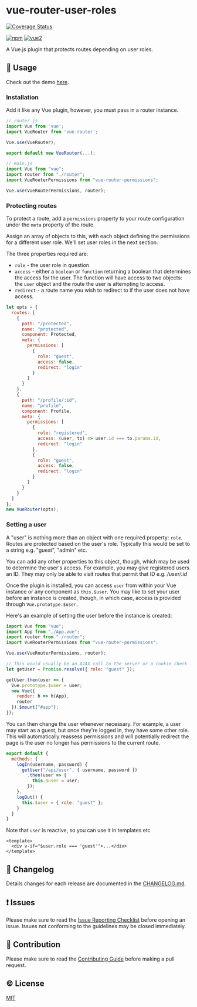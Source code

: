 # vue-router-user-roles

[![Coverage Status](https://coveralls.io/repos/github/anthonygore/vue-router-permissions/badge.svg?branch=dev)](https://coveralls.io/github/anthonygore/vue-router-permissions?branch=dev)

[![npm](https://img.shields.io/npm/v/vue-router-permissions.svg)](https://www.npmjs.com/package/vue-router-permissions)
[![vue2](https://img.shields.io/badge/vue-2.x-brightgreen.svg)](https://vuejs.org/)

A Vue.js plugin that protects routes depending on user roles.


## :book: Usage

Check out the demo [here](https://github.com/anthonygore/vue-router-permissions-demo).

### Installation

Add it like any Vue plugin, however, you must pass in a router instance.
````js
// router.js
import Vue from 'vue';
import VueRouter from 'vue-router';

Vue.use(VueRouter);

export default new VueRouter(...);

// main.js
import Vue from "vue";
import router from "./router";
import VueRouterPermissions from "vue-router-permissions";

Vue.use(VueRouterPermissions, router);
````

### Protecting routes

To protect a route, add a `permissions` property to your route configuration under the `meta` property of the route.

Assign an array of objects to this, with each object defining the permissions for a different user role. We'll set user roles in the next section.

The three properties required are: 
- `role` - the user role in question
- `access` - either a `boolean` or `function` returning a boolean that determines the access for the user. The function will have access to two objects: the `user` object and the route the user is attempting to access. 
- `redirect` - a route name you wish to redirect to if the user does not have access.

````js
let opts = {
  routes: [
    {
      path: "/protected",
      name: "protected",
      component: Protected,
      meta: {
        permissions: [
          {
            role: "guest",
            access: false,
            redirect: "login"
          }
        ]
      }
    },
    {
      path: "/profile/:id",
      name: "profile",
      component: Profile,
      meta: {
        permissions: [
          {
            role: "registered",
            access: (user, to) => user.id === to.params.id,
            redirect: "login"
          },
          {
            role: "guest",
            access: false,
            redirect: "login"
          }
        ]
      }
    }
  ]
};
new VueRouter(opts);
````

### Setting a user

A "user" is nothing more than an object with one required property: `role`. Routes are protected based on the user's role. Typically this would be set to a string e.g. "guest", "admin" etc.

You can add any other properties to this object, though, which may be used to determine the user's access. For example, you may give registered users an ID. They may only be able to visit routes that permit that ID e.g. */user/:id*

Once the plugin is installed, you can access `user` from within your Vue instance or any component as `this.$user`. You may like to set your user before an instance is created, though, in which case, access is provided through `Vue.prototype.$user`.

Here's an example of setting the user before the instance is created:

````js
import Vue from "vue";
import App from "./App.vue";
import router from "./router";
import VueRouterPermissions from "vue-router-permissions";

Vue.use(VueRouterPermissions, router);

// This would usually be an AJAX call to the server or a cookie check
let getUser = Promise.resolve({ role: "guest" });

getUser.then(user => {
  Vue.prototype.$user = user;
  new Vue({
    render: h => h(App),
    router
  }).$mount("#app");
});
````

You can then change the user whenever necessary. For example, a user may start as a guest, but once they're logged in, they have some other role. This will automatically reassess permissions and will potentially redirect the page is the user no longer has permissions to the current route.

```js
export default {
  methods: {
    logIn(username, password) {
      getUser("/api/user", { username, password })
        .then(user => {
          this.$user = user;
        });
    },
    logOut() {
      this.$user = { role: "guest" };
    }
  }
}
```

Note that `user` is reactive, so you can use it in templates etc

````vue
<template>
  <div v-if="$user.role === 'guest'">...</div>
</template>
````

## :scroll: Changelog
Details changes for each release are documented in the [CHANGELOG.md](https://github.com/anthonygore/vue-router-permissions/blob/dev/CHANGELOG.md).


## :exclamation: Issues
Please make sure to read the [Issue Reporting Checklist](https://github.com/anthonygore/vue-router-permissions/blob/dev/CONTRIBUTING.md#issue-reporting-guidelines) before opening an issue. Issues not conforming to the guidelines may be closed immediately.


## :muscle: Contribution
Please make sure to read the [Contributing Guide](https://github.com/anthonygore/vue-router-permissions/blob/dev/CONTRIBUTING.md) before making a pull request.

## :copyright: License

[MIT](http://opensource.org/licenses/MIT)

